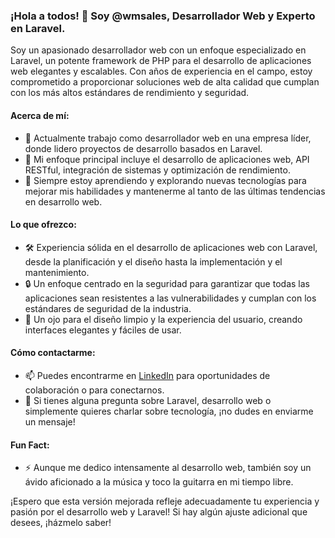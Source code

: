### ¡Hola a todos! 👋 Soy @wmsales, Desarrollador Web y Experto en Laravel.

Soy un apasionado desarrollador web con un enfoque especializado en Laravel, un potente framework de PHP para el desarrollo de aplicaciones web elegantes y escalables. Con años de experiencia en el campo, estoy comprometido a proporcionar soluciones web de alta calidad que cumplan con los más altos estándares de rendimiento y seguridad.

#### Acerca de mí:

- 💼 Actualmente trabajo como desarrollador web en una empresa líder, donde lidero proyectos de desarrollo basados en Laravel.
- 🚀 Mi enfoque principal incluye el desarrollo de aplicaciones web, API RESTful, integración de sistemas y optimización de rendimiento.
- 🌱 Siempre estoy aprendiendo y explorando nuevas tecnologías para mejorar mis habilidades y mantenerme al tanto de las últimas tendencias en desarrollo web.

#### Lo que ofrezco:

- 🛠️ Experiencia sólida en el desarrollo de aplicaciones web con Laravel, desde la planificación y el diseño hasta la implementación y el mantenimiento.
- 🔒 Un enfoque centrado en la seguridad para garantizar que todas las aplicaciones sean resistentes a las vulnerabilidades y cumplan con los estándares de seguridad de la industria.
- 🎨 Un ojo para el diseño limpio y la experiencia del usuario, creando interfaces elegantes y fáciles de usar.

#### Cómo contactarme:

- 📫 Puedes encontrarme en [LinkedIn](https://www.linkedin.com/in/wilsonsalesgt/) para oportunidades de colaboración o para conectarnos.
- 💬 Si tienes alguna pregunta sobre Laravel, desarrollo web o simplemente quieres charlar sobre tecnología, ¡no dudes en enviarme un mensaje!

#### Fun Fact:

- ⚡ Aunque me dedico intensamente al desarrollo web, también soy un ávido aficionado a la música y toco la guitarra en mi tiempo libre.

¡Espero que esta versión mejorada refleje adecuadamente tu experiencia y pasión por el desarrollo web y Laravel! Si hay algún ajuste adicional que desees, ¡házmelo saber!
